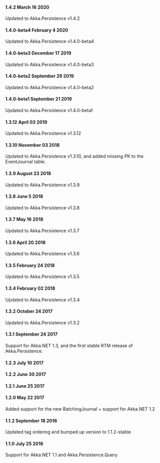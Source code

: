 #### 1.4.2 March 16 2020

Updated to Akka.Persistence v1.4.2

#### 1.4.0-beta4 February 4 2020

Updated to Akka.Persistence v1.4.0-beta4

#### 1.4.0-beta3 December 17 2019

Updated to Akka.Persistence v1.4.0-beta3

#### 1.4.0-beta2 September 29 2019

Updated to Akka.Persistence v1.4.0-beta2

#### 1.4.0-beta1 September 21 2019

Updated to Akka.Persistence v1.4.0-beta1

#### 1.3.12 April 03 2019

Updated to Akka.Persistence v1.3.12

#### 1.3.10 November 03 2018

Updated to Akka.Persistence v1.3.10, and added missing PK to the EventJournal table.

#### 1.3.9 August 23 2018

Updated to Akka.Persistence v1.3.9

#### 1.3.8 June 5 2018

Updated to Akka.Persistence v1.3.8

#### 1.3.7 May 16 2018

Updated to Akka.Persistence v1.3.7

#### 1.3.6 April 20 2018

Updated to Akka.Persistence v1.3.6

#### 1.3.5 February 24 2018

Updated to Akka.Persistence v1.3.5

#### 1.3.4 February 02 2018

Updated to Akka.Persistence v1.3.4

#### 1.3.2 October 24 2017

Updated to Akka.Persistence v1.3.2

#### 1.3.1 September 24 2017
Support for Akka.NET 1.3, and the first stable RTM release of Akka.Persistence.

#### 1.2.3 July 10 2017

#### 1.2.2 June 30 2017

#### 1.2.1 June 25 2017

#### 1.2.0 May 22 2017
Added support for the new BatchingJournal + support for Akka.NET 1.2

#### 1.1.2 September 18 2016
Updated tag ordering and bumped up version to 1.1.2-stable

#### 1.1.0 July 25 2016
Support for Akka.NET 1.1 and Akka.Persistence.Query



 
